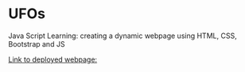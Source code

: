 # UFOs
Java Script Learning: creating a dynamic webpage using HTML, CSS, Bootstrap and JS

[Link to deployed webpage:](https://pavelt224.github.io/UFOs/)
